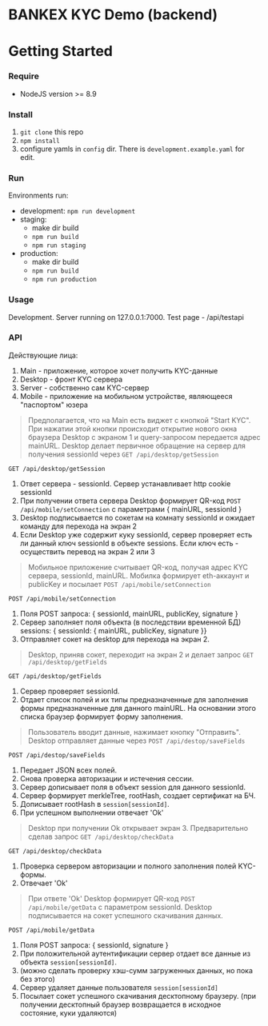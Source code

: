 # BANKEX KYC Demo (backend)

# Getting Started

### Require
* NodeJS version >= 8.9

### Install
1. `git clone` this repo
2. `npm install`
3. configure yamls in `config` dir. There is `development.example.yaml` for edit.

### Run
Environments run:
* development: `npm run development`
* staging:
    - make dir build
    - `npm run build`
    - `npm run staging`
* production:
    - make dir build
    - `npm run build`
    - `npm run production`

### Usage
Development. Server running on 127.0.0.1:7000. Test page - /api/testapi

### API

Действующие лица:
1. Main - приложение, которое хочет получить KYC-данные 
2. Desktop - фронт KYC сервера
3. Server - собственно сам KYC-сервер
4. Mobile - приложение на мобильном устройстве, являющееся "паспортом" юзера

> Предполагается, что на Main есть виджет с кнопкой "Start KYC". При нажатии этой кнопки происходит открытие нового окна браузера Desktop с экраном 1 и query-запросом передается адрес mainURL.
Desktop делает первичное обращение на сервер для получения sessionId через `GET /api/desktop/getSession`

`GET /api/desktop/getSession`
1. Ответ сервера - sessionId. Сервер устанавливает http cookie sessionId
2. При получении ответа сервера Desktop формирует QR-код `POST /api/mobile/setConnection` c параметрами { mainURL, sessionId }
4. Desktop подписывается по сокетам на комнату sessionId и ожидает команду для перехода на экран 2
5. Если Desktop уже содержит куку sessionId, сервер проверяет есть ли данный ключ sessionId в объекте sessions. Если ключ есть - осуществить перевод на экран 2 или 3

> Мобильное приложение считывает QR-код, получая адрес KYC сервера, sessionId, mainURL. Мобилка формирует eth-аккаунт и publicKey и посылает `POST /api/mobile/setConnection` 

`POST /api/mobile/setConnection`
1. Поля POST запроса: { sessionId, mainURL, publicKey, signature }
2. Сервер заполняет поля объекта (в последствии временной БД) sessions: { sessionId: { mainURL, publicKey, signature }}
3. Отправляет сокет на desktop для перехода на экран 2.

> Desktop, приняв сокет, переходит на экран 2 и делает запрос `GET /api/desktop/getFields`

`GET /api/desktop/getFields`
1. Сервер проверяет sessionId.
2. Отдает список полей и их типы предназначенные для заполнения формы предназначенные для данного mainURL. На основании этого списка браузер формирует форму заполнения.

> Пользователь вводит данные, нажимает кнопку "Отправить". Desktop отправляет данные через `POST /api/destop/saveFields`

`POST /api/destop/saveFields`
1. Передает JSON всех полей.
2. Снова проверка авторизации и истечения сессии.
3. Сервер дописывает поля в объект session для данного sessionId.
4. Сервер формирует merkleTree, rootHash, создает сертификат на БЧ.
5. Дописывает rootHash в `session[sessionId]`.
5. При успешном выполнении отвечает 'Ok'

> Desktop при получении Ok открывает экран 3. Предварительно сделав запрос `GET /api/desktop/checkData`

`GET /api/desktop/checkData`
1. Проверка сервером авторизации и полного заполнения полей KYC-формы.
2. Отвечает 'Ok'

> При ответе 'Ok' Desktop формирует QR-код `POST /api/mobile/getData` с параметром sessionId. Desktop подписывается на сокет успешного скачивания данных.

`POST /api/mobile/getData`
1. Поля POST запроса: { sessionId, signature }
2. При положительной аутентификации сервер отдает все данные из объекта `session[sessionId]`.
3. (можно сделать проверку хэш-сумм загруженных данных, но пока без этого)
4. Сервер удаляет данные пользователя `session[sessionId]`
5. Посылает сокет успешного скачивания десктопному браузеру. (при получении десктопный браузер возвращается в исходное состояние, куки удаляются)

